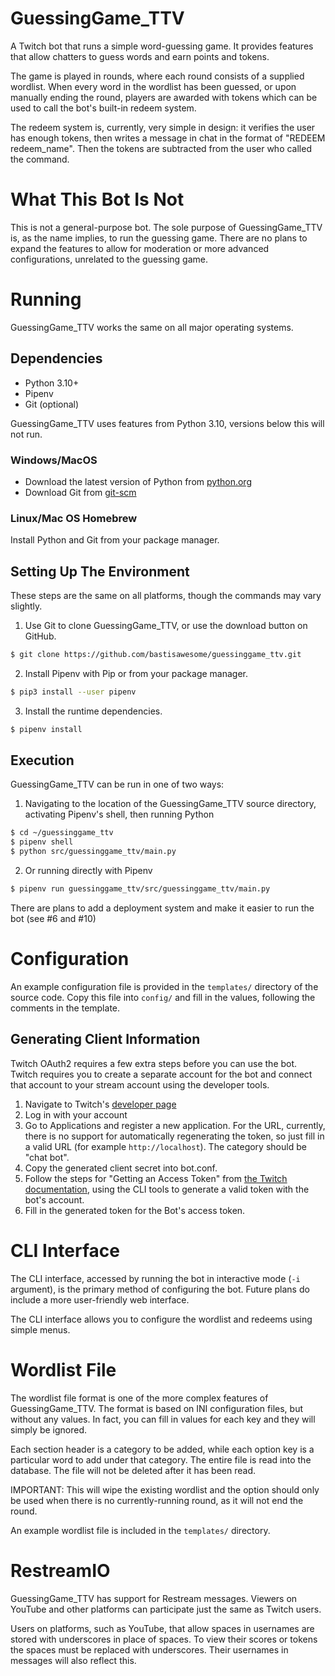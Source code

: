 # GuessingGame_TTV

A Twitch bot that runs a simple word-guessing game. It provides features that
allow chatters to guess words and earn points and tokens.

The game is played in rounds, where each round consists of a supplied wordlist.
When every word in the wordlist has been guessed, or upon manually ending the
round, players are awarded with tokens which can be used to call the bot's
built-in redeem system.

The redeem system is, currently, very simple in design: it verifies the user
has enough tokens, then writes a message in chat in the format of
"REDEEM redeem_name". Then the tokens are subtracted from the user who called
the command.

# What This Bot Is Not

This is not a general-purpose bot. The sole purpose of GuessingGame_TTV is,
as the name implies, to run the guessing game. There are no plans to expand
the features to allow for moderation or more advanced configurations, unrelated
to the guessing game.

# Running

GuessingGame_TTV works the same on all major operating systems.

## Dependencies

- Python 3.10+
- Pipenv
- Git (optional)

GuessingGame_TTV uses features from Python 3.10, versions below this will not
run.

### Windows/MacOS

- Download the latest version of Python from [python.org](https://www.python.org/)
- Download Git from [git-scm](https://git-scm.com/)

### Linux/Mac OS Homebrew

Install Python and Git from your package manager.

## Setting Up The Environment

These steps are the same on all platforms, though the commands may vary slightly.

1. Use Git to clone GuessingGame_TTV, or use the download button on GitHub.

```bash
$ git clone https://github.com/bastisawesome/guessinggame_ttv.git
```

2. Install Pipenv with Pip or from your package manager.

```bash
$ pip3 install --user pipenv
```

3. Install the runtime dependencies.

```bash
$ pipenv install
```

## Execution

GuessingGame_TTV can be run in one of two ways:

1. Navigating to the location of the GuessingGame_TTV source directory,
activating Pipenv's shell, then running Python

```bash
$ cd ~/guessinggame_ttv
$ pipenv shell
$ python src/guessinggame_ttv/main.py
```

2. Or running directly with Pipenv

```bash
$ pipenv run guessinggame_ttv/src/guessinggame_ttv/main.py
```

There are plans to add a deployment system and make it easier to run the bot
(see #6 and #10)

# Configuration

An example configuration file is provided in the `templates/` directory of the
source code. Copy this file into `config/` and fill in the values, following
the comments in the template.

## Generating Client Information

Twitch OAuth2 requires a few extra steps before you can use the bot. Twitch
requires you to create a separate account for the bot and connect that account
to your stream account using the developer tools.

1. Navigate to Twitch's [developer page](https://dev.twitch.tv/console)
2. Log in with your account
3. Go to Applications and register a new application. For the URL, currently,
there is no support for automatically regenerating the token, so just fill in
a valid URL (for example `http://localhost`). The category should be "chat bot".
4. Copy the generated client secret into bot.conf.
5. Follow the steps for "Getting an Access Token" from [the Twitch
documentation](https://dev.twitch.tv/docs/irc/authenticate-bot), using the CLI
tools to generate a valid token with the bot's account.
6. Fill in the generated token for the Bot's access token.

# CLI Interface

The CLI interface, accessed by running the bot in interactive mode (`-i`
argument), is the primary method of configuring the bot. Future plans do
include a more user-friendly web interface.

The CLI interface allows you to configure the wordlist and redeems using simple
menus.

# Wordlist File

The wordlist file format is one of the more complex features of GuessingGame_TTV.
The format is based on INI configuration files, but without any values. In
fact, you can fill in values for each key and they will simply be ignored.

Each section header is a category to be added, while each option key is a
particular word to add under that category. The entire file is read into the
database. The file will not be deleted after it has been read.

IMPORTANT: This will wipe the existing wordlist and the option should only be
used when there is no currently-running round, as it will not end the round.

An example wordlist file is included in the `templates/` directory.

# RestreamIO

GuessingGame_TTV has support for Restream messages. Viewers on YouTube and other
platforms can participate just the same as Twitch users.

Users on platforms, such as YouTube, that allow spaces in usernames are stored
with underscores in place of spaces. To view their scores or tokens the spaces
must be replaced with underscores. Their usernames in messages will also reflect
this.

